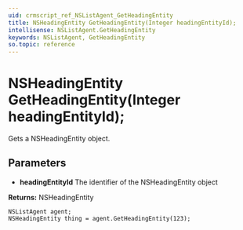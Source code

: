 ```yaml
---
uid: crmscript_ref_NSListAgent_GetHeadingEntity
title: NSHeadingEntity GetHeadingEntity(Integer headingEntityId);
intellisense: NSListAgent.GetHeadingEntity
keywords: NSListAgent, GetHeadingEntity
so.topic: reference
---
```


# NSHeadingEntity GetHeadingEntity(Integer headingEntityId);

Gets a NSHeadingEntity object.

## Parameters

* **headingEntityId** The identifier of the NSHeadingEntity object

**Returns:** NSHeadingEntity

```crmscript
NSListAgent agent;
NSHeadingEntity thing = agent.GetHeadingEntity(123);
```

